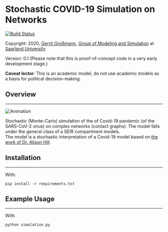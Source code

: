 
# Stochastic COVID-19 Simulation on Networks
[![Build Status](https://travis-ci.com/gerritgr/StochasticCovid19.svg?token=qQ7vTmAySdBppYxywojC&branch=master)](https://travis-ci.com/gerritgr/StochasticCovid19)

Copyright: 2020, [Gerrit Großmann](https://mosi.uni-saarland.de/people/gerrit/), [Group of Modeling and Simulation](https://mosi.uni-saarland.de/) at [Saarland University](http://www.cs.uni-saarland.de/)

Version: 0.1 (Please note that this is proof-of-concept code in a very early development stage.)

**Caveat lector**: This is an academic model, do not use academic models as a basis for political decision-making.

## Overview
------------------
![Animation](https://github.com/gerritgr/StochasticCovid19/raw/master/anim-opt.gif) <!-- .element height="20%" width="20%" -->

Stochastic (Monte-Carlo) simulation of the of Covid-19 pandemic (of the SARS-CoV-2 virus) on complex networks (contact graphs).
The model falls under the general class of a SEIR compartment models.  
The model is a stochastic interpretation of a Covid-19 model based on [the work of Dr. Alison Hill](https://alhill.shinyapps.io/COVID19seir/).


## Installation
------------------
With:
```console
pip install -r requirements.txt
```
## Example Usage
-----------------
With
```console
python simulation.py
```
